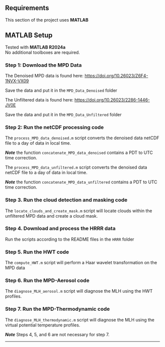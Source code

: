 ## Requirements

This section of the project uses **MATLAB**

## MATLAB Setup

Tested with **MATLAB R2024a**  
No additional toolboxes are required.

### Step 1: Download the MPD Data

The Denoised MPD data is found here: https://doi.org/10.26023/Z6F4-1NVX-VX09

Save the data and put it in the `MPD_Data_Denoised` folder

The Unfiltered data is found here: https://doi.org/10.26023/2286-1446-JV0E

Save the data and put it in the `MPD_Data_Unfiltered` folder

### Step 2: Run the netCDF processing code

The `process_MPD_data_denoised.m` script converts the denoised data netCDF file to a day of data in local time.

***Note*** the function `concatenate_MPD_data_denoised` contains a PDT to UTC time correction.

The `process_MPD_data_unfiltered.m` script converts the denoised data netCDF file to a day of data in local time.

***Note*** the function `concatenate_MPD_data_unfiltered` contains a PDT to UTC time correction.

### Step 3. Run the cloud detection and masking code

The `locate_clouds_and_create_mask.m` script will locate clouds within the unfiltered MPD data and create a cloud mask.

### Step 4. Download and process the HRRR data

Run the scripts according to the README files in the `HRRR` folder

### Step 5. Run the HWT code

The `compute_HWT.m` script will perform a Haar wavelet transformation on the MPD data

### Step 6. Run the MPD-Aerosol code

The `diagnose_MLH_aerosol.m` script will diagnose the MLH using the HWT profiles.

### Step 7. Run the MPD-Thermodynamic code

The `diagnose_MLH_thermodynamic.m` script will diagnose the MLH using the virtual potential temperature profiles.

***Note*** Steps 4, 5, and 6 are not necessary for step 7.

---
